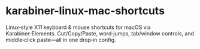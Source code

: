 # karabiner-linux-mac-shortcuts
Linux‑style X11 keyboard &amp; mouse shortcuts for macOS via Karabiner‑Elements. Cut/Copy/Paste, word‑jumps, tab/window controls, and middle‑click paste—all in one drop‑in config.
